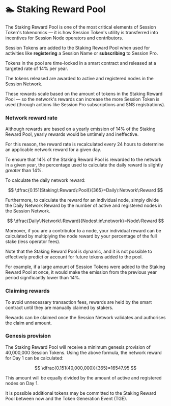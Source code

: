 # 🏊 Staking Reward Pool

The Staking Reward Pool is one of the most critical elements of Session Token's tokenomics — it is how Session Token's utility is transferred into incentives for Session Node operators and contributors.&#x20;

Session Tokens are added to the Staking Reward Pool when used for activities like **registering** a Session Name or **subscribing** to Session Pro.

Tokens in the pool are time-locked in a smart contract and released at a targeted rate of 14% per year.

The tokens released are awarded to active and registered nodes in the Session Network.&#x20;

These rewards scale based on the amount of tokens in the Staking Reward Pool — so the network's rewards can increase the more Session Token is used (through actions like Session Pro subscriptions and SNS registrations).

### Network reward rate

Although rewards are based on a yearly emission of 14% of the Staking Reward Pool, yearly rewards would be untimely and ineffective.

For this reason, the reward rate is recalculated every 24 hours to determine an applicable network reward for a given day.&#x20;

To ensure that 14% of the Staking Reward Pool is rewarded to the network in a given year, the percentage used to calculate the daily reward is slightly _greater_ than 14%.&#x20;

To calculate the daily network reward:&#x20;

$$
\dfrac{0.151(Staking\:Reward\:Pool)}{365}=Daily\:Network\:Reward
$$

Furthermore, to calculate the reward for an individual node, simply divide the Daily Network Reward by the number of active and registered nodes in the Session Network.&#x20;

$$
\dfrac{Daily\:Network\:Reward}{Nodes\:in\:network}=Node\:Reward
$$

Moreover, if you are a contributor to a node, your individual reward can be calculated by multiplying the node reward by your percentage of the full stake (less operator fees).

Note that the Staking Reward Pool is dynamic, and it is not possible to effectively predict or account for future tokens added to the pool.

For example, if a large amount of Session Tokens were added to the Staking Reward Pool at once, it would make the emission from the previous year period significantly lower than 14%.

### Claiming rewards

To avoid unnecessary transaction fees, rewards are held by the smart contract until they are manually claimed by stakers.&#x20;

Rewards can be claimed once the Session Network validates and authorises the claim and amount.&#x20;

### Genesis provision

The Staking Reward Pool will receive a minimum genesis provision of 40,000,000 Session Tokens. Using the above formula, the network reward for Day 1 can be calculated:

$$
\dfrac{0.151(40,000,000)}{365}=16547.95
$$

This amount will be equally divided by the amount of active and registered nodes on Day 1.

It is possible additional tokens may be committed to the Staking Reward Pool between now and the Token Generation Event (TGE).&#x20;

